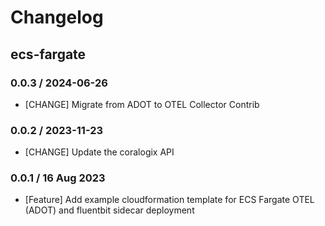 # Changelog

## ecs-fargate
<!-- To add a new entry write: -->
<!-- ### version / full date -->
<!-- * [Update/Bug fix] message that describes the changes that you apply -->

### 0.0.3 / 2024-06-26
* [CHANGE] Migrate from ADOT to OTEL Collector Contrib

### 0.0.2 / 2023-11-23
* [CHANGE] Update the coralogix API
  
### 0.0.1 / 16 Aug 2023
* [Feature] Add example cloudformation template for ECS Fargate OTEL (ADOT) and fluentbit sidecar deployment
